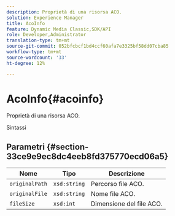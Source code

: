 ```yaml
---
description: Proprietà di una risorsa ACO.
solution: Experience Manager
title: AcoInfo
feature: Dynamic Media Classic,SDK/API
role: Developer,Administrator
translation-type: tm+mt
source-git-commit: 052bfcbcf1bd4ccf60afa7e3325bf58dd07cba85
workflow-type: tm+mt
source-wordcount: '33'
ht-degree: 12%

---
```



# AcoInfo{#acoinfo}

Proprietà di una risorsa ACO.

Sintassi

## Parametri {#section-33ce9e9ec8dc4eeb8fd375770ecd06a5}

| Nome | Tipo | Descrizione |
|---|---|---|
| `originalPath` | `xsd:string` | Percorso file ACO. |
| `originalFile` | `xsd:string` | Nome file ACO. |
| `fileSize` | `xsd:int` | Dimensione del file ACO. |

